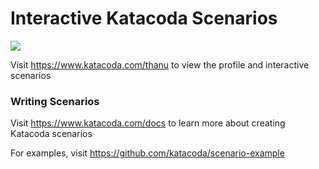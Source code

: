 # Interactive Katacoda Scenarios

[![](http://shields.katacoda.com/katacoda/thanu/count.svg)](https://www.katacoda.com/thanu "Get your profile on Katacoda.com")

Visit https://www.katacoda.com/thanu to view the profile and interactive scenarios

### Writing Scenarios
Visit https://www.katacoda.com/docs to learn more about creating Katacoda scenarios

For examples, visit https://github.com/katacoda/scenario-example
